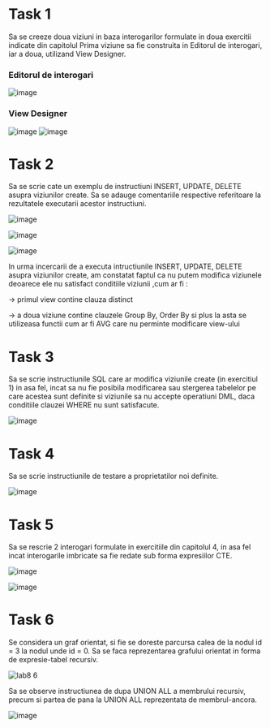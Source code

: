 # Task 1
Sa se creeze doua viziuni in baza interogarilor formulate in doua exercitii indicate din capitolul
Prima viziune sa fie construita in Editorul de interogari, iar a doua, utilizand View Designer.
 ### Editorul de interogari
![image](https://user-images.githubusercontent.com/43296954/48982968-bdfc1900-f0f1-11e8-8f21-50a69ac38e70.png)

### View Designer
![image](https://user-images.githubusercontent.com/43296954/48982997-306cf900-f0f2-11e8-949f-ceb9afa0156a.png)
![image](https://user-images.githubusercontent.com/43296954/48983074-f6e8bd80-f0f2-11e8-8144-168d67ef69f3.png)

# Task 2
Sa se scrie cate un exemplu de instructiuni INSERT, UPDATE, DELETE asupra viziunilor create. 
Sa se adauge comentariile respective referitoare la rezultatele executarii acestor instructiuni.

![image](https://user-images.githubusercontent.com/43296954/48984338-23a4d100-f103-11e8-9256-0b9e88cac156.png)

![image](https://user-images.githubusercontent.com/43296954/48984351-551d9c80-f103-11e8-963b-42dc96f90383.png)

![image](https://user-images.githubusercontent.com/43296954/48984395-bf364180-f103-11e8-80d1-bdf0c01d175b.png)

In urma incercarii de a executa intructiunile INSERT, UPDATE, DELETE asupra viziunilor create, am constatat faptul ca nu putem modifica viziunele deoarece ele nu satisfact conditiile viziunii ,cum ar fi :

-> primul view contine clauza distinct

-> a doua viziune contine clauzele Group By, Order By si plus la asta se utilizeasa functii cum ar fi AVG care nu perminte modificare view-ului

# Task 3
Sa se scrie instructiunile SQL care ar modifica viziunile create (in exercitiul 1) in asa fel, incat sa nu fie posibila modificarea sau stergerea tabelelor pe care acestea sunt definite si viziunile sa nu accepte operatiuni DML, daca conditiile clauzei WHERE nu sunt satisfacute.

![image](https://user-images.githubusercontent.com/43296954/49343266-bba83a80-f66e-11e8-9777-de4aa2a3eb1e.png)

# Task 4
Sa se scrie instructiunile de testare a proprietatilor noi definite.

![image](https://user-images.githubusercontent.com/43296954/49343275-e2667100-f66e-11e8-8fad-c29feccd1823.png)

# Task 5
Sa se rescrie 2 interogari formulate in exercitiile din capitolul 4, in asa fel incat interogarile imbricate sa fie redate sub forma expresiilor CTE.

![image](https://user-images.githubusercontent.com/43296954/49343466-51919480-f672-11e8-8cdc-bfcbba0ea25b.png)

![image](https://user-images.githubusercontent.com/43296954/49343512-412de980-f673-11e8-9f1b-1635dcc70dcd.png)

# Task 6
Se considera un graf orientat, si fie se doreste parcursa calea de la nodul id = 3 la nodul unde id = 0. Sa se faca reprezentarea grafului orientat in forma de expresie-tabel recursiv.

![lab8 6](https://user-images.githubusercontent.com/43128425/48984134-b8f29600-f100-11e8-9d5c-ca6a47ff7f15.PNG)

Sa se observe instructiunea de dupa UNION ALL a membrului recursiv, precum si partea de pana la UNION ALL reprezentata de membrul-ancora.

![image](https://user-images.githubusercontent.com/43296954/49343609-805d3a00-f675-11e8-8aa2-165d1ea89a5d.png)

